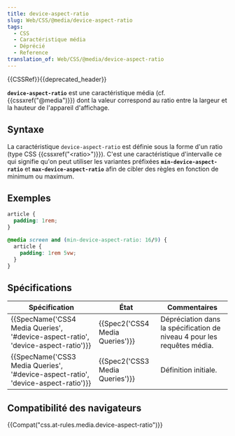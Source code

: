 ```yaml
---
title: device-aspect-ratio
slug: Web/CSS/@media/device-aspect-ratio
tags:
  - CSS
  - Caractéristique média
  - Déprécié
  - Reference
translation_of: Web/CSS/@media/device-aspect-ratio
---
```

{{CSSRef}}{{deprecated_header}}

**`device-aspect-ratio`** est une caractéristique média (cf. {{cssxref("@media")}}) dont la valeur correspond au ratio entre la largeur et la hauteur de l'appareil d'affichage.

## Syntaxe

La caractéristique `device-aspect-ratio` est définie sous la forme d'un ratio (type CSS {{cssxref("&lt;ratio&gt;")}}). C'est une caractéristique d'intervalle ce qui signifie qu'on peut utiliser les variantes préfixées **`min-device-aspect-ratio`** et **`max-device-aspect-ratio`** afin de cibler des règles en fonction de minimum ou maximum.

## Exemples

```css
article {
  padding: 1rem;
}

@media screen and (min-device-aspect-ratio: 16/9) {
  article {
    padding: 1rem 5vw;
  }
}
```

## Spécifications

| Spécification                                                                                                | État                                     | Commentaires                                                            |
| ------------------------------------------------------------------------------------------------------------ | ---------------------------------------- | ----------------------------------------------------------------------- |
| {{SpecName('CSS4 Media Queries', '#device-aspect-ratio', 'device-aspect-ratio')}} | {{Spec2('CSS4 Media Queries')}} | Dépréciation dans la spécification de niveau 4 pour les requêtes média. |
| {{SpecName('CSS3 Media Queries', '#device-aspect-ratio', 'device-aspect-ratio')}} | {{Spec2('CSS3 Media Queries')}} | Définition initiale.                                                    |

## Compatibilité des navigateurs

{{Compat("css.at-rules.media.device-aspect-ratio")}}
